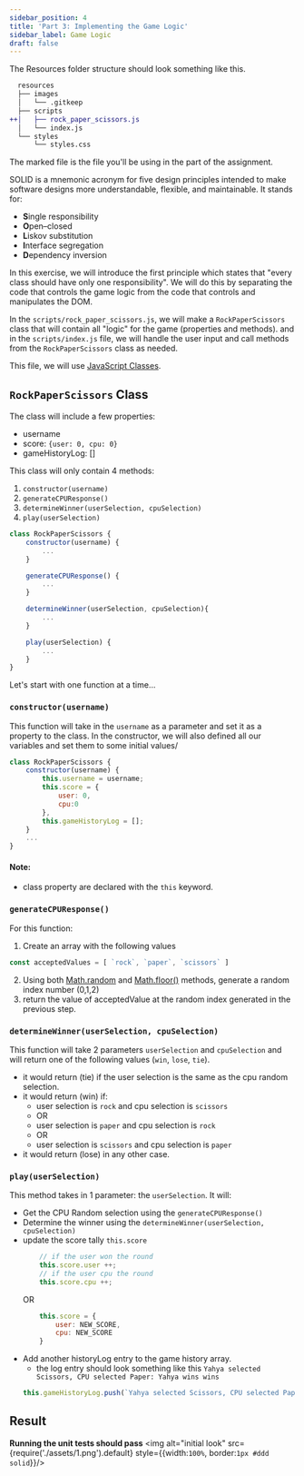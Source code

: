 ```yaml
---
sidebar_position: 4
title: 'Part 3: Implementing the Game Logic'
sidebar_label: Game Logic
draft: false
---
```


The Resources folder structure should look something like this.
```diff
  resources
  ├── images
  │   └── .gitkeep
  ├── scripts
++│   ├── rock_paper_scissors.js
  │   └── index.js
  └── styles
      └── styles.css
```
The marked file is the file you'll be using in the part of the assignment.

SOLID is a mnemonic acronym for five design principles intended to make software designs more understandable, flexible, and maintainable.
It stands for:
- **S**ingle responsibility
- **O**pen–closed
- **L**iskov substitution
- **I**nterface segregation
- **D**ependency inversion

In this exercise, we will introduce the first principle which states that "every class should have only one responsibility". We will do this by separating the code that controls the game logic from the code that controls and manipulates the DOM.

In the `scripts/rock_paper_scissors.js`, we will make a `RockPaperScissors` class that will contain all "logic" for the game (properties and methods). and in the `scripts/index.js` file, we will handle the user input and call methods from the `RockPaperScissors` class as needed.

This file, we will use [JavaScript Classes](https://javascript.info/class).

## `RockPaperScissors` Class
The class will include a few properties:
* username
* score: `{user: 0, cpu: 0}`
* gameHistoryLog: []

This class will only contain 4 methods:
1. `constructor(username)`
2. `generateCPUResponse()`
3. `determineWinner(userSelection, cpuSelection)`
4. `play(userSelection)`

```js
class RockPaperScissors {
    constructor(username) {
        ...
    }

    generateCPUResponse() {
        ...
    }

    determineWinner(userSelection, cpuSelection){
        ...
    }

    play(userSelection) {
        ...
    }
}
```
Let's start with one function at a time...

### `constructor(username)`
This function will take in the `username` as a parameter and set it as a property to the class. In the constructor, we will also defined all our variables and set them to some initial values/
```js
class RockPaperScissors {
    constructor(username) {
        this.username = username;
        this.score = {
            user: 0,
            cpu:0 
        },
        this.gameHistoryLog = [];
    }
    ...
}
```
#### Note:
* class property are declared with the `this` keyword.

### `generateCPUResponse()`
For this function:
1. Create an array with the following values 
```js
const acceptedValues = [ `rock`, `paper`, `scissors` ]
```
2. Using both [Math.random](https://developer.mozilla.org/en-US/docs/Web/JavaScript/Reference/Global_Objects/Math/random) and [Math.floor()](https://developer.mozilla.org/en/docs/Web/JavaScript/Reference/Global_Objects/Math/floor) methods, generate a random index number (0,1,2)
3. return the value of acceptedValue at the random index generated in the previous step.

### `determineWinner(userSelection, cpuSelection)`
This function will take 2 parameters `userSelection` and `cpuSelection` and will return one of the following values (`win`, `lose`, `tie`). 
* it would return (tie) if the user selection is the same as the cpu random selection.
* it would return (win) if:
    * user selection is `rock` and cpu selection is `scissors`
    * OR
    * user selection is `paper` and cpu selection is `rock`
    * OR 
    * user selection is `scissors` and cpu selection is `paper`
* it would return (lose) in any other case.

### `play(userSelection)`
This method takes in 1 parameter: the `userSelection`. It will:
* Get the CPU Random selection using the `generateCPUResponse()`
* Determine the winner using the `determineWinner(userSelection, cpuSelection)`
* update the score tally `this.score`
    ```js
        // if the user won the round
        this.score.user ++;
        // if the user cpu the round
        this.score.cpu ++;
    ```
    OR
    ```js
        this.score = {
            user: NEW_SCORE,
            cpu: NEW_SCORE
        }
    ```
* Add another historyLog entry to the game history array. 
    * the log entry should look something like this `Yahya selected Scissors, CPU selected Paper: Yahya wins wins`
    ```js
    this.gameHistoryLog.push(`Yahya selected Scissors, CPU selected Paper: Yahya wins wins`);
    ```

## Result
**Running the unit tests should pass**
<img alt="initial look" src={require('./assets/1.png').default} style={{width:`100%`, border:`1px #ddd solid`}}/>